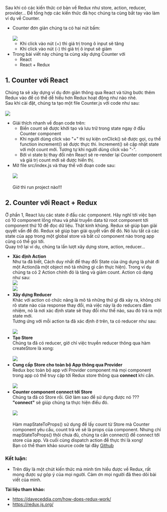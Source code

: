 Sau khi có các kiến thức cơ bản về Redux như store, action, reducer, provider... Để tổng hợp các kiến thức đã học chúng ta cùng bắt tay vào làm ví dụ về Counter.<br/>
* Counter đơn giản chúng ta có hai nút bấm:<br/><br/>
                ![](https://images.viblo.asia/603c790e-b352-4dd4-a6e4-728dbd07e4ce.png)
    * Khi click vào nút (+) thì giá trị trong ô input sẽ tăng
    * Khi click vào nút (-) thì giá trị ô input sẽ giảm <br/>
* Trong bài viết này chúng ta cùng xây dựng Counter với
    * React<br/>
    * React + Redux
## 1. Counter với React<br/>
Chúng ta sẽ xây dựng ví dụ đơn giản thông qua React và từng bước thêm Redux vào để có thể dễ hiểu hơn Redux hoạt động như nào nhé.<br/>
Sau khi cài đặt, chúng ta tạo một file Counter.js với code như sau:<br/><br/>
    ![](https://images.viblo.asia/aa80e48a-980a-4ac4-a872-b5c5df1a6c84.png)<br/>
* Giải thích nhanh về đoạn code trên:
    * Biến count sẽ được khởi tạo và lưu trữ trong state ngay ở đầu Counter component
    * Khi người dùng click vào "+" thì sự kiện onClick() sẽ được gọi, cụ thể function increment() sẽ được thực thi. Increment() sẽ cập nhật state với một count mới. Tương tự  khi người dùng click vào "-".<br/>
    * Bởi vì state bị thay đổi nên React sẽ re-render lại Counter component và giá trị count mới sẽ được hiển thị.<br/>
* Mở file src/index.js và thay thế với đoạn code sau:<br/><br/>
![](https://images.viblo.asia/1017d166-477e-42e9-8efb-13b96530ba83.png)<br/><br/>
Giờ thì run project nào!!!<br/>
## 2. Counter với React + Redux <br/>
Ở phần 1, React lưu các state ở đầu các component. Hãy nghĩ tới việc bạn có 10 component lồng nhau và phải truyền data từ root component tới component thứ 10 để đọc dữ liệu. Thật kinh khủng. Redux sẽ giúp bạn giải quyết vấn đề đó. Redux sẽ giúp bạn giải quyết vấn đề đó. Nó lưu tất cả các state của app trong một global store và bất cứ component nào trong app cũng có thể gọi tới.<br/>
Quay trở lại ví dụ, chúng ta lần lượt xây dựng store, action, reducer...<br/>
* **Xác định Action**<br/>
    Như ta đã biết, Cách duy nhất để thay đổi State của ứng dụng là phát đi một Action(là một object mô tả những gì cần thực hiện). Trong ví dụ chúng ta có 2 Action chính đó là tăng và giảm count. Action có dạng như sau: <br/>
    ![](https://images.viblo.asia/52ea9413-039d-4298-82c2-19b5b862ce33.png)<br/>
    ![](https://images.viblo.asia/87ba7b19-d26f-425b-8ffb-395965d85351.png)<br/>
* **Xây dựng Reducer**<br/>
    Khác với action có chức năng là mô tả những thứ gì đã xảy ra, không chỉ rõ state nào của response thay đổi, mà việc này là do reducers đảm nhiệm, nó là nơi xác định state sẽ thay đổi như thế nào, sau đó trả ra một state mới.<br/>
    Tương ứng với mỗi action ta đã xác định ở trên, ta có reducer như sau:<br/><br/>
    ![](https://images.viblo.asia/0d41b14a-87b2-45b0-93e9-e95876892606.png)
* **Tạo Store**<br/>
    Chúng ta đã có reducer, giờ chỉ việc truyền reducer thông qua hàm createStore là xong:<br/><br/>
    ![](https://images.viblo.asia/d6eaf620-3c97-4b0d-adfc-1466d588003c.png)<br/>
* **Cung cấp Store cho toàn bộ App thông qua Provider**<br/>
    Redux bọc toàn bộ app với Provider component mà mọi component trong app có thể truy cập tới Redux store thông qua **connect** khi cần.<br/><br/>
    ![](https://images.viblo.asia/ad4a8494-277f-4b79-bbb3-c75a69b2cdfa.png)
*  **Counter component connect tới Store**<br/>
Chúng ta đã có Store rồi. Giờ làm sao để sử dụng được nó ???<br/>
**"connect"** sẽ giúp chúng ta thực hiện điều đó.<br/><br/>
![](https://images.viblo.asia/22382f66-12f6-448a-8206-b4f7383ef298.png)<br/><br/>
Hàm mapStateToProps() sử dụng để lấy count từ Store mà Counter component yêu cầu, count trả về sẽ là props của component. Nhưng chỉ mapStateToProps() thôi chưa đủ, chúng ta cần connect() để connect tới store của app. Và cuối cùng dispatch action để thực thi là xong!<br/>
Bạn có thể tham khảo source code tại đây [Github](https://github.com/dceddia/redux-intro)<br/>

### **Kết luận:**
* Trên đây là một chút kiến thức mà mình tìm hiểu được về Redux, rất mong được sự góp ý của mọi người. Cảm ơn mọi người đã theo dõi bài viết của mình.

**Tài liệu tham khảo:**
* https://daveceddia.com/how-does-redux-work/
* https://redux.js.org/